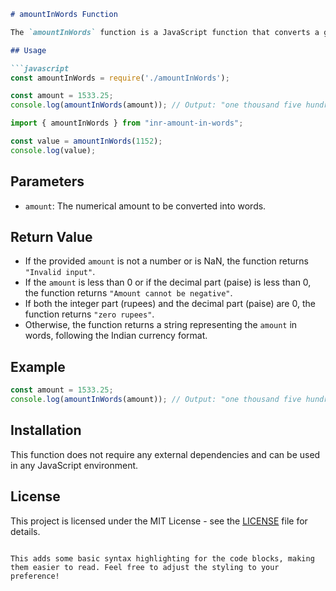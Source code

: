 
```markdown
# amountInWords Function

The `amountInWords` function is a JavaScript function that converts a given numerical amount into words representing the amount in Indian currency format (rupees and paise).

## Usage

```javascript
const amountInWords = require('./amountInWords');

const amount = 1533.25;
console.log(amountInWords(amount)); // Output: "one thousand five hundred thirty three rupees and twenty five paise"
```

```jsx
import { amountInWords } from "inr-amount-in-words";

const value = amountInWords(1152);
console.log(value);
```

## Parameters

- `amount`: The numerical amount to be converted into words.

## Return Value

- If the provided `amount` is not a number or is NaN, the function returns `"Invalid input"`.
- If the `amount` is less than 0 or if the decimal part (paise) is less than 0, the function returns `"Amount cannot be negative"`.
- If both the integer part (rupees) and the decimal part (paise) are 0, the function returns `"zero rupees"`.
- Otherwise, the function returns a string representing the `amount` in words, following the Indian currency format.

## Example

```javascript
const amount = 1533.25;
console.log(amountInWords(amount)); // Output: "one thousand five hundred thirty three rupees and twenty five paise"
```

## Installation

This function does not require any external dependencies and can be used in any JavaScript environment.

## License

This project is licensed under the MIT License - see the [LICENSE](LICENSE) file for details.
```

This adds some basic syntax highlighting for the code blocks, making them easier to read. Feel free to adjust the styling to your preference!
